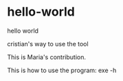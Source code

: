 # hello-world
hello world


cristian's way to use the tool

This is Maria's contribution.

This is how to use the program:
exe -h
